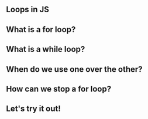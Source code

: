 ## Loops in JS 


## What is a for loop?





## What is a while loop?  






## When do we use one over the other? 







## How can we stop a for loop? 





## Let's try it out! 























